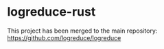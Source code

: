 # logreduce-rust

This project has been merged to the main repository: https://github.com/logreduce/logreduce
